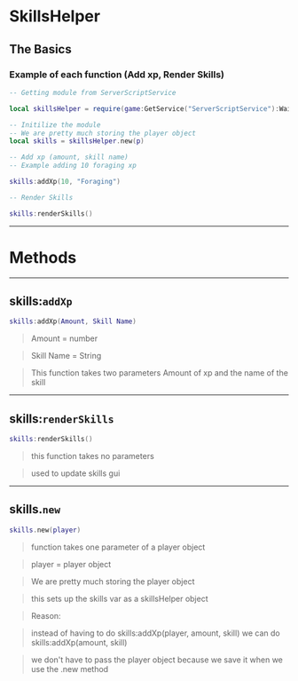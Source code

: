 # SkillsHelper
## The Basics
### Example of each function (Add xp, Render Skills)
``` Lua
-- Getting module from ServerScriptService

local skillsHelper = require(game:GetService("ServerScriptService"):WaitForChild("SkillsHelper"))

-- Initilize the module
-- We are pretty much storing the player object 
local skills = skillsHelper.new(p)

-- Add xp (amount, skill name)
-- Example adding 10 foraging xp

skills:addXp(10, "Foraging")

-- Render Skills

skills:renderSkills()
```

<hr>

# Methods

<hr>

## skills:`addXp`
``` Lua
skills:addXp(Amount, Skill Name)
```
> Amount = number

> Skill Name = String

> This function takes two parameters Amount of xp and the name of the skill
> 
<hr>

## skills:`renderSkills`
``` Lua
skills:renderSkills()
```
> this function takes no parameters

> used to update skills gui

<hr>

## skills.`new`
``` Lua
skills.new(player)
```
> function takes one parameter of a player object

> player = player object

> We are pretty much storing the player object 

> this sets up the skills var as a skillsHelper object

> Reason:

> instead of having to do skills:addXp(player, amount, skill)
> we can do skills:addXp(amount, skill)

> we don't have to pass the player object because we save it when we use the .new method







